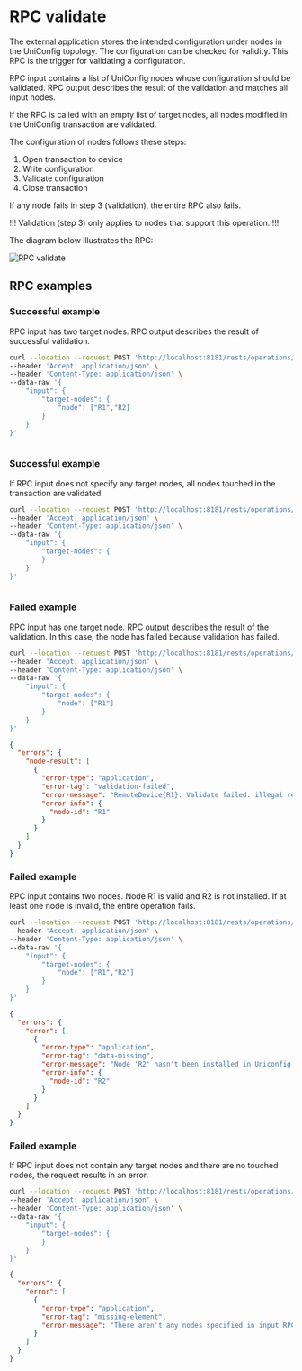 # RPC validate

The external application stores the intended configuration under nodes in the
UniConfig topology. The configuration can be checked for validity. This RPC is
the trigger for validating a configuration.

RPC input contains a list of UniConfig nodes whose configuration should be
validated. RPC output describes the result of the validation and matches all
input nodes.

If the RPC is called with an empty list of target nodes, all nodes modified in
the UniConfig transaction are validated.

The configuration of nodes follows these steps:

1. Open transaction to device
2. Write configuration
3. Validate configuration
4. Close transaction

If any node fails in step 3 (validation), the entire RPC also fails.

!!!
Validation (step 3) only applies to nodes that support this operation.
!!!

The diagram below illustrates the RPC:

![RPC validate](RPC_validation-RPC_validate.svg)

## RPC examples

### Successful example

RPC input has two target nodes. RPC output describes the result of successful
validation.

```bash RPC Request
curl --location --request POST 'http://localhost:8181/rests/operations/uniconfig-manager:validate' \
--header 'Accept: application/json' \
--header 'Content-Type: application/json' \
--data-raw '{
    "input": {
        "target-nodes": {
            "node": ["R1","R2]
        }
    }
}'
```

```RPC Response, Status: 204
```

### Successful example

If RPC input does not specify any target nodes, all nodes touched in the
transaction are validated.

```bash RPC Request
curl --location --request POST 'http://localhost:8181/rests/operations/uniconfig-manager:validate' \
--header 'Accept: application/json' \
--header 'Content-Type: application/json' \
--data-raw '{
    "input": {
        "target-nodes": {
        }
    }
}'
```

```RPC Response, Status: 204
```

### Failed example

RPC input has one target node. RPC output describes the result of the
validation. In this case, the node has failed because validation has failed.

```bash RPC Request
curl --location --request POST 'http://localhost:8181/rests/operations/uniconfig-manager:validate' \
--header 'Accept: application/json' \
--header 'Content-Type: application/json' \
--data-raw '{
    "input": {
        "target-nodes": {
            "node": ["R1"]
        }
    }
}'
```

```json RPC Response, Status: 500
{
  "errors": {
    "node-result": [
      {
        "error-type": "application",
        "error-tag": "validation-failed",
        "error-message": "RemoteDevice{R1}: Validate failed. illegal reference /orgs/org[name='TESTING-PROVIDER']/traffic-identification/using-networks\n",
        "error-info": {
          "node-id": "R1"
        }
      }
    ]
  }
}
```

### Failed example

RPC input contains two nodes. Node R1 is valid and R2 is not installed. If at
least one node is invalid, the entire operation fails.

```bash RPC Request
curl --location --request POST 'http://localhost:8181/rests/operations/uniconfig-manager:is-in-sync' \
--header 'Accept: application/json' \
--header 'Content-Type: application/json' \
--data-raw '{
    "input": {
        "target-nodes": {
            "node": ["R1","R2"]
        }
    }
}'
```

```json RPC Response, Status: 404
{
  "errors": {
    "error": [
      {
        "error-type": "application",
        "error-tag": "data-missing",
        "error-message": "Node 'R2' hasn't been installed in Uniconfig database",
        "error-info": {
          "node-id": "R2"
        }
      }
    ]
  }
}
```

### Failed example

If RPC input does not contain any target nodes and there are no touched nodes,
the request results in an error.

```bash RPC Request
curl --location --request POST 'http://localhost:8181/rests/operations/uniconfig-manager:validate' \
--header 'Accept: application/json' \
--header 'Content-Type: application/json' \
--data-raw '{
    "input": {
        "target-nodes": {
        }
    }
}'
```

```json RPC Response, Status: 400
{
  "errors": {
    "error": [
      {
        "error-type": "application",
        "error-tag": "missing-element",
        "error-message": "There aren't any nodes specified in input RPC and there aren't any touched nodes."
      }
    ]
  }
}
```
